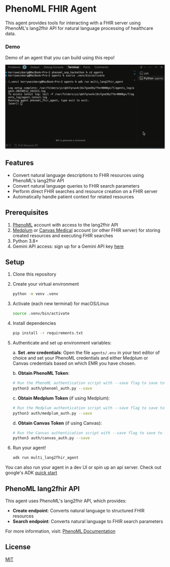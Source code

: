 # PhenoML FHIR Agent

This agent provides tools for interacting with a FHIR server using PhenoML's lang2fhir API for natural language processing of healthcare data.

### Demo

Demo of an agent that you can build using this repo!

![PhenoML FHIR Agent Demo](202505131555.gif)

## Features

- Convert natural language descriptions to FHIR resources using PhenoML's lang2fhir API
- Convert natural language queries to FHIR search parameters
- Perform direct FHIR searches and resource creation on a FHIR server
- Automatically handle patient context for related resources

## Prerequisites

1. [PhenoML](https://developer.pheno.ml) account with access to the lang2fhir API
2. [Medplum](https://medplum.com) or [Canvas Medical](https://www.canvasmedical.com/emrs/developer-sandbox) account (or other FHIR server) for storing created resources and executing FHIR searches
3. Python 3.8+
4. Gemini API access: sign up for a Gemini API key [here](https://ai.google.dev/gemini-api/docs/api-key) 

## Setup

1. Clone this repository

2. Create your virtual environment
   ```bash
   python -m venv .venv
   ```

3. Activate (each new terminal) for macOS/Linux

   ```bash
   source .venv/bin/activate
   ```

4. Install dependencies
   ```bash
   pip install -r requirements.txt
   ```

5. Authenticate and set up environment variables:

   a. **Set .env credentials**:
   Open the file `agents/.env` in your text editor of choice and set your
PhenoML credentials and either Medplum or Canvas credentials based on which
EMR you have chosen.

   b. **Obtain PhenoML Token**:
   ```bash
   # Run the PhenoML authentication script with --save flag to save to .env automatically. Assumes your credentials are in your .env already 
   python3 auth/phenoml_auth.py --save
   ```

   c. **Obtain Medplum Token** (if using Medplum):
   ```bash
   # Run the Medplum authentication script with --save flag to save to .env automatically. Assumes your credentials are in your .env already
   python3 auth/medplum_auth.py --save

   ```

   d. **Obtain Canvas Token** (if using Canvas):
   ```bash
   # Run the Canvas authentication script with --save flag to save to .env automatically. Assumes your credentials are in your .env already
   python3 auth/canvas_auth.py --save

   ```

6. Run your agent! 
   ```bash
   adk run multi_lang2fhir_agent
   ```
You can also run your agent in a dev UI or spin up an api server. Check out google's ADK [quick start](https://google.github.io/adk-docs/get-started/quickstart/#run-your-agent)

## PhenoML lang2fhir API

This agent uses PhenoML's lang2fhir API, which provides:

- **Create endpoint**: Converts natural language to structured FHIR resources
- **Search endpoint**: Converts natural language to FHIR search parameters

For more information, visit: [PhenoML Documentation](https://developer.pheno.ml)

## License

[MIT](LICENSE) 
